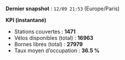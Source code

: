 **Dernier snapshot** : `12/09 21:53` (Europe/Paris)

**KPI (instantané)**

- Stations couvertes : **1471**
- Vélos disponibles (total) : **16963**
- Bornes libres (total) : **27979**
- Taux moyen d’occupation : **36.5 %**
